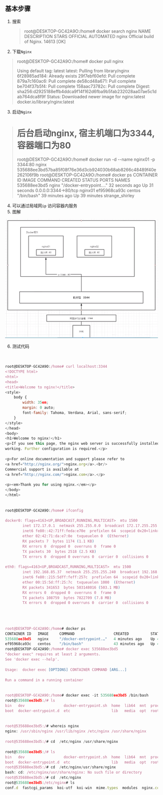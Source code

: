 ## 基本步骤

1. 搜索

   > root@DESKTOP-GC42A9O:/home# docker search nginx
   > NAME                               DESCRIPTION                                     STARS     OFFICIAL   AUTOMATED
   > nginx                              Official build of Nginx.                        14613     [OK]

2. 下载`Nginx`

> root@DESKTOP-GC42A9O:/home# docker pull nginx
>
> Using default tag: latest
> latest: Pulling from library/nginx
> 6f28985ad184: Already exists
> 29f7ebf60efd: Pull complete
> 879a7c160ac6: Pull complete
> de58cd48a671: Pull complete
> be704f37b5f4: Pull complete
> 158aac73782c: Pull complete
> Digest: sha256:d2925188effb4ddca9f14f162d6fba9b5fab232028aa07ae5c1dab764dca8f9f
> Status: Downloaded newer image for nginx:latest
> docker.io/library/nginx:latest

3. 启动`Nginx`

> # 后台启动nginx, 宿主机端口为3344, 容器端口为80 
>
> root@DESKTOP-GC42A9O:/home# docker run -d --name nginx01 -p 3344:80 nginx
> 535688ee3bd57ba85f08f76e36d3cb924030b68ab8266c48489f40e262106f9b
> root@DESKTOP-GC42A9O:/home# docker ps
> CONTAINER ID   IMAGE     COMMAND                  CREATED          STATUS          PORTS                  NAMES
> 535688ee3bd5   nginx     "/docker-entrypoint.…"   32 seconds ago   Up 31 seconds   0.0.0.0:3344->80/tcp   nginx01
> ef95968ca93c   centos    "/bin/bash"              39 minutes ago   Up 39 minutes                          strange_shirley

4. 可以通过局域网`ip` 访问容器内服务
5. 图解

![image-20210323123226730](./pics/image-20210323123226730.png)

6. 测试代码

```js


root@DESKTOP-GC42A9O:/home# curl localhost:3344
<!DOCTYPE html>
<html>
<head>
<title>Welcome to nginx!</title>
<style>
    body {
        width: 35em;
        margin: 0 auto;
        font-family: Tahoma, Verdana, Arial, sans-serif;
    }
</style>
</head>
<body>
<h1>Welcome to nginx!</h1>
<p>If you see this page, the nginx web server is successfully installed and
working. Further configuration is required.</p>

<p>For online documentation and support please refer to
<a href="http://nginx.org/">nginx.org</a>.<br/>
Commercial support is available at
<a href="http://nginx.com/">nginx.com</a>.</p>

<p><em>Thank you for using nginx.</em></p>
</body>
</html>


root@DESKTOP-GC42A9O:/home# ifconfig

docker0: flags=4163<UP,BROADCAST,RUNNING,MULTICAST>  mtu 1500
        inet 172.17.0.1  netmask 255.255.0.0  broadcast 172.17.255.255
        inet6 fe80::42:71ff:feda:e70e  prefixlen 64  scopeid 0x20<link>
        ether 02:42:71:da:e7:0e  txqueuelen 0  (Ethernet)
        RX packets 7  bytes 1174 (1.1 KB)
        RX errors 0  dropped 0  overruns 0  frame 0
        TX packets 30  bytes 2518 (2.5 KB)
        TX errors 0  dropped 0 overruns 0  carrier 0  collisions 0

eth0: flags=4163<UP,BROADCAST,RUNNING,MULTICAST>  mtu 1500
        inet 192.168.85.37  netmask 255.255.255.240  broadcast 192.168.85.47
        inet6 fe80::215:5dff:feff:257c  prefixlen 64  scopeid 0x20<link>
        ether 00:15:5d:ff:25:7c  txqueuelen 1000  (Ethernet)
        RX packets 341653  bytes 503148016 (503.1 MB)
        RX errors 0  dropped 0  overruns 0  frame 0
        TX packets 108759  bytes 7822709 (7.8 MB)
        TX errors 0  dropped 0 overruns 0  carrier 0  collisions 0




root@DESKTOP-GC42A9O:/home# docker ps
CONTAINER ID   IMAGE     COMMAND                  CREATED          STATUS          PORTS                  NAMES
535688ee3bd5   nginx     "/docker-entrypoint.…"   4 minutes ago    Up 4 minutes    0.0.0.0:3344->80/tcp   nginx01
ef95968ca93c   centos    "/bin/bash"              43 minutes ago   Up 43 minutes                          strange_shirley
root@DESKTOP-GC42A9O:/home# docker exec 535688ee3bd5
"docker exec" requires at least 2 arguments.
See 'docker exec --help'.

Usage:  docker exec [OPTIONS] CONTAINER COMMAND [ARG...]

Run a command in a running container


root@DESKTOP-GC42A9O:/home# docker exec -it 535688ee3bd5 /bin/bash
root@535688ee3bd5:/# ls
bin   dev                  docker-entrypoint.sh  home  lib64  mnt  proc  run   srv  tmp  var
boot  docker-entrypoint.d  etc                   lib   media  opt  root  sbin  sys  usr


root@535688ee3bd5:/# whereis nginx
nginx: /usr/sbin/nginx /usr/lib/nginx /etc/nginx /usr/share/nginx

root@535688ee3bd5:/# cd  /etc/nginx /usr/share/nginx

root@535688ee3bd5:/# ls
bin   dev                  docker-entrypoint.sh  home  lib64  mnt  proc  run   srv  tmp  var
boot  docker-entrypoint.d  etc                   lib   media  opt  root  sbin  sys  usr
root@535688ee3bd5:/# cd  /etc/nginx/usr/share/nginx
bash: cd: /etc/nginx/usr/share/nginx: No such file or directory
root@535688ee3bd5:/# cd  /etc/nginx
root@535688ee3bd5:/etc/nginx# ls
conf.d  fastcgi_params  koi-utf  koi-win  mime.types  modules  nginx.conf  scgi_params  uwsgi_params  win-utf
```

